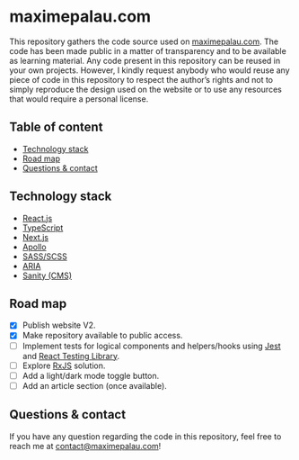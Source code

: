 # maximepalau.com

This repository gathers the code source used on [maximepalau.com](https://maximepalau.com). The code has been made public in a matter of transparency and to be available as learning material. Any code present in this repository can be reused in your own projects. However, I kindly request anybody who would reuse any piece of code in this repository to respect the author’s rights and not to simply reproduce the design used on the website or to use any resources that would require a personal license.

## Table of content
- [Technology stack](#technology-stack-)
- [Road map](#road-map-)
- [Questions & contact](#questions--contact-)

## Technology stack
- [React.js](https://reactjs.org/)
- [TypeScript](https://www.typescriptlang.org)
- [Next.js](https://nextjs.org)
- [Apollo](https://www.apollographql.com)
- [SASS/SCSS](https://sass-lang.com)
- [ARIA](https://www.w3.org/TR/html-aria/)
- [Sanity (CMS)](https://www.sanity.io)

## Road map
- [x] Publish website V2.
- [x] Make repository available to public access.
- [ ] Implement tests for logical components and helpers/hooks using [Jest](https://jestjs.io) and [React Testing Library](https://testing-library.com/docs/react-testing-library/intro/).
- [ ] Explore [RxJS](https://rxjs.dev) solution.
- [ ] Add a light/dark mode toggle button.
- [ ] Add an article section (once available).

## Questions & contact
If you have any question regarding the code in this repository, feel free to reach me at [contact@maximepalau.com](mailto:contact@maximepalau.com)!
